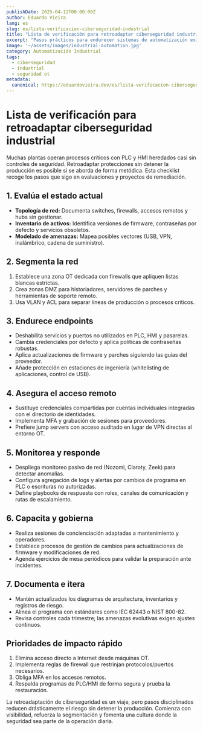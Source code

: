 ```yaml
---
publishDate: 2025-04-12T00:00:00Z
author: Eduardo Vieira
lang: es
slug: es/lista-verificacion-ciberseguridad-industrial
title: "Lista de verificación para retroadaptar ciberseguridad industrial"
excerpt: "Pasos prácticos para endurecer sistemas de automatización existentes sin detener la producción."
image: '~/assets/images/industrial-automation.jpg'
category: Automatización Industrial
tags:
  - ciberseguridad
  - industrial
  - seguridad ot
metadata:
  canonical: https://eduardovieira.dev/es/lista-verificacion-ciberseguridad-industrial
---
```


# Lista de verificación para retroadaptar ciberseguridad industrial

Muchas plantas operan procesos críticos con PLC y HMI heredados casi sin controles de seguridad. Retroadaptar protecciones sin detener la producción es posible si se aborda de forma metódica. Esta checklist recoge los pasos que sigo en evaluaciones y proyectos de remediación.

## 1. Evalúa el estado actual

- **Topología de red:** Documenta switches, firewalls, accesos remotos y hubs sin gestionar.
- **Inventario de activos:** Identifica versiones de firmware, contraseñas por defecto y servicios obsoletos.
- **Modelado de amenazas:** Mapea posibles vectores (USB, VPN, inalámbrico, cadena de suministro).

## 2. Segmenta la red

1. Establece una zona OT dedicada con firewalls que apliquen listas blancas estrictas.
2. Crea zonas DMZ para historiadores, servidores de parches y herramientas de soporte remoto.
3. Usa VLAN y ACL para separar líneas de producción o procesos críticos.

## 3. Endurece endpoints

- Deshabilita servicios y puertos no utilizados en PLC, HMI y pasarelas.
- Cambia credenciales por defecto y aplica políticas de contraseñas robustas.
- Aplica actualizaciones de firmware y parches siguiendo las guías del proveedor.
- Añade protección en estaciones de ingeniería (whitelisting de aplicaciones, control de USB).

## 4. Asegura el acceso remoto

- Sustituye credenciales compartidas por cuentas individuales integradas con el directorio de identidades.
- Implementa MFA y grabación de sesiones para proveedores.
- Prefiere jump servers con acceso auditado en lugar de VPN directas al entorno OT.

## 5. Monitorea y responde

- Despliega monitoreo pasivo de red (Nozomi, Claroty, Zeek) para detectar anomalías.
- Configura agregación de logs y alertas por cambios de programa en PLC o escrituras no autorizadas.
- Define playbooks de respuesta con roles, canales de comunicación y rutas de escalamiento.

## 6. Capacita y gobierna

- Realiza sesiones de concienciación adaptadas a mantenimiento y operadores.
- Establece procesos de gestión de cambios para actualizaciones de firmware y modificaciones de red.
- Agenda ejercicios de mesa periódicos para validar la preparación ante incidentes.

## 7. Documenta e itera

- Mantén actualizados los diagramas de arquitectura, inventarios y registros de riesgo.
- Alinea el programa con estándares como IEC 62443 o NIST 800-82.
- Revisa controles cada trimestre; las amenazas evolutivas exigen ajustes continuos.

## Prioridades de impacto rápido

1. Elimina acceso directo a Internet desde máquinas OT.
2. Implementa reglas de firewall que restrinjan protocolos/puertos necesarios.
3. Obliga MFA en los accesos remotos.
4. Respalda programas de PLC/HMI de forma segura y prueba la restauración.

La retroadaptación de ciberseguridad es un viaje, pero pasos disciplinados reducen drásticamente el riesgo sin detener la producción. Comienza con visibilidad, refuerza la segmentación y fomenta una cultura donde la seguridad sea parte de la operación diaria.
